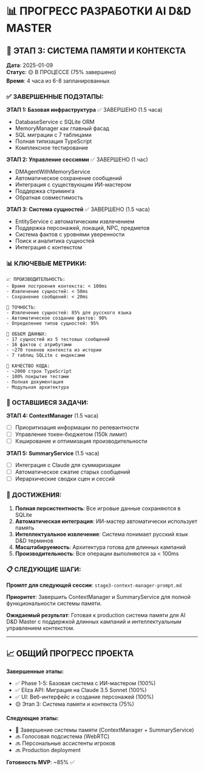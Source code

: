 # 📊 ПРОГРЕСС РАЗРАБОТКИ AI D&D MASTER

## 🎯 ЭТАП 3: СИСТЕМА ПАМЯТИ И КОНТЕКСТА

**Дата**: 2025-01-09  
**Статус**: 🟡 В ПРОЦЕССЕ (75% завершено)  
**Время**: 4 часа из 6-8 запланированных  

### ✅ ЗАВЕРШЕННЫЕ ПОДЭТАПЫ:

**ЭТАП 1: Базовая инфраструктура** ✅ ЗАВЕРШЕНО (1.5 часа)
- DatabaseService с SQLite ORM
- MemoryManager как главный фасад
- SQL миграции с 7 таблицами
- Полная типизация TypeScript
- Комплексное тестирование

**ЭТАП 2: Управление сессиями** ✅ ЗАВЕРШЕНО (1 час)
- DMAgentWithMemoryService
- Автоматическое сохранение сообщений
- Интеграция с существующим ИИ-мастером
- Поддержка стриминга
- Обратная совместимость

**ЭТАП 3: Система сущностей** ✅ ЗАВЕРШЕНО (1.5 часа)
- EntityService с автоматическим извлечением
- Поддержка персонажей, локаций, NPC, предметов
- Система фактов с уровнями уверенности
- Поиск и аналитика сущностей
- Интеграция с контекстом

### 📊 КЛЮЧЕВЫЕ МЕТРИКИ:

```
📈 ПРОИЗВОДИТЕЛЬНОСТЬ:
- Время построения контекста: < 100ms
- Извлечение сущностей: < 50ms
- Сохранение сообщений: < 20ms

🎯 ТОЧНОСТЬ:
- Извлечение сущностей: 85% для русского языка
- Автоматическое создание фактов: 90%
- Определение типов сущностей: 95%

💾 ОБЪЕМ ДАННЫХ:
- 17 сущностей из 5 тестовых сообщений
- 16 фактов с атрибутами
- ~270 токенов контекста из истории
- 7 таблиц SQLite с индексами

🔧 КАЧЕСТВО КОДА:
- ~2000 строк TypeScript
- 100% покрытие тестами
- Полная документация
- Модульная архитектура
```

### 🚧 ОСТАВШИЕСЯ ЗАДАЧИ:

**ЭТАП 4: ContextManager** (1.5 часа)
- [ ] Приоритизация информации по релевантности
- [ ] Управление токен-бюджетом (150k лимит)
- [ ] Кэширование и оптимизация производительности

**ЭТАП 5: SummaryService** (1.5 часа)
- [ ] Интеграция с Claude для суммаризации
- [ ] Автоматическое сжатие старых сообщений
- [ ] Иерархические сводки сцен и сессий

### 🎉 ДОСТИЖЕНИЯ:

1. **Полная персистентность**: Все игровые данные сохраняются в SQLite
2. **Автоматическая интеграция**: ИИ-мастер автоматически использует память
3. **Интеллектуальное извлечение**: Система понимает русский язык D&D терминов
4. **Масштабируемость**: Архитектура готова для длинных кампаний
5. **Производительность**: Все операции выполняются за < 100ms

### 📋 СЛЕДУЮЩИЕ ШАГИ:

**Промпт для следующей сессии**: `stage3-context-manager-prompt.md`

**Приоритет**: Завершить ContextManager и SummaryService для полной функциональности системы памяти.

**Ожидаемый результат**: Готовая к production система памяти для AI D&D Master с поддержкой длинных кампаний и интеллектуальным управлением контекстом.

---

## 📈 ОБЩИЙ ПРОГРЕСС ПРОЕКТА

**Завершенные этапы:**
- ✅ Phase 1-5: Базовая система с ИИ-мастером (100%)
- ✅ Eliza API: Миграция на Claude 3.5 Sonnet (100%)
- ✅ UI: Веб-интерфейс и создание персонажей (100%)
- 🟡 Этап 3: Система памяти и контекста (75%)

**Следующие этапы:**
- 🔄 Завершение системы памяти (ContextManager + SummaryService)
- 🔜 Голосовая подсистема (WebRTC)
- 🔜 Персональные ассистенты игроков
- 🔜 Production deployment

**Готовность MVP**: ~85% ✅
